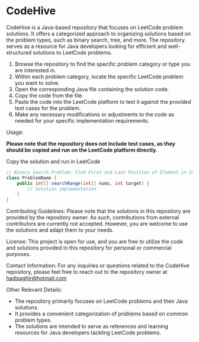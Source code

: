 # CodeHive
CodeHive is a Java-based repository that focuses on LeetCode problem solutions. It offers a categorized approach to organizing solutions based on the problem types, such as binary search, tree, and more. The repository serves as a resource for Java developers looking for efficient and well-structured solutions to LeetCode problems.

1. Browse the repository to find the specific problem category or type you are interested in.
2. Within each problem category, locate the specific LeetCode problem you want to solve.
3. Open the corresponding Java file containing the solution code.
4. Copy the code from the file.
5. Paste the code into the LeetCode platform to test it against the provided test cases for the problem.
6. Make any necessary modifications or adjustments to the code as needed for your specific implementation requirements.

Usage:

**Please note that the repository does not include test cases, as they should be copied and run on the LeetCode platform directly.**

Copy the solution and run in LeetCode

``` java
// Binary Search Problem: Find First and Last Position of Element in Sorted Array
class ProblemName {
    public int[] searchRange(int[] nums, int target) {
        // Solution implementation
    }
}
```

Contributing Guidelines:
Please note that the solutions in this repository are provided by the repository owner. As such, contributions from external contributors are currently not accepted. However, you are welcome to use the solutions and adapt them to your needs.

License:
This project is open for use, and you are free to utilize the code and solutions provided in this repository for personal or commercial purposes.

Contact Information:
For any inquiries or questions related to the CodeHive repository, please feel free to reach out to the repository owner at hadisaghir@hotmail.com

Other Relevant Details:

- The repository primarily focuses on LeetCode problems and their Java solutions.
- It provides a convenient categorization of problems based on common problem types.
- The solutions are intended to serve as references and learning resources for Java developers tackling LeetCode problems.
